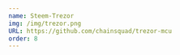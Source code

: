 ```yaml
---
name: Steem-Trezor
img: /img/trezor.png
URL: https://github.com/chainsquad/trezor-mcu
order: 8
---
```


